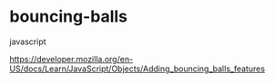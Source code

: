 # bouncing-balls

javascript

https://developer.mozilla.org/en-US/docs/Learn/JavaScript/Objects/Adding_bouncing_balls_features
